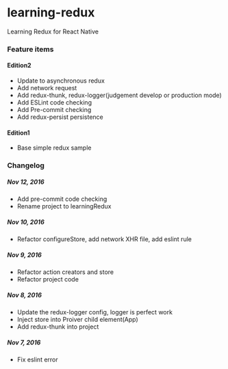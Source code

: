 # learning-redux
Learning Redux for React Native

### Feature items

#### Edition2
* Update to asynchronous redux
* Add network request
* Add redux-thunk, redux-logger(judgement develop or production mode)
* Add ESLint code checking
* Add Pre-commit checking
* Add redux-persist persistence

#### Edition1
* Base simple redux sample

### Changelog
##### Nov 12, 2016
* Add pre-commit code checking
* Rename project to learningRedux

##### Nov 10, 2016
* Refactor configureStore, add network XHR file, add eslint rule

##### Nov 9, 2016
* Refactor action creators and store
* Refactor project code

##### Nov 8, 2016
* Update the redux-logger config, logger is perfect work
* Inject store into Proiver child element(App)
* Add redux-thunk into project

##### Nov 7, 2016
* Fix eslint error